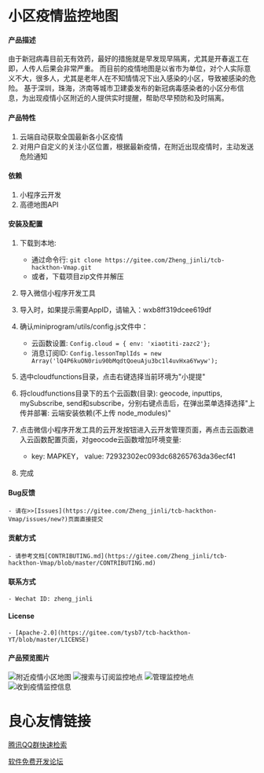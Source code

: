 # 小区疫情监控地图

#### 产品描述

 由于新冠病毒目前无有效药，最好的措施就是早发现早隔离，尤其是开春返工在即，人传人后果会非常严重。
而目前的疫情地图是以省市为单位，对个人实际意义不大，很多人，尤其是老年人在不知情情况下出入感染的小区，导致被感染的危险。
基于深圳，珠海，济南等城市卫建委发布的新冠病毒感染者的小区分布信息，为出现疫情小区附近的人提供实时提醒，帮助尽早预防和及时隔离。


#### 产品特性

1. 云端自动获取全国最新各小区疫情
2. 对用户自定义的关注小区位置，根据最新疫情，在附近出现疫情时，主动发送危险通知

#### 依赖
1. 小程序云开发
2. 高德地图API


#### 安装及配置
1. 下载到本地:
    - 通过命令行: ```git clone https://gitee.com/Zheng_jinli/tcb-hackthon-Vmap.git```
    - 或者，下载项目zip文件并解压

2. 导入微信小程序开发工具
3. 导入时，如果提示需要AppID，请输入：wxb8ff319dcee619df
4. 确认miniprogram/utils/config.js文件中：
    - 云函数设置: ```Config.cloud = { env: 'xiaotiti-zazc2'};```
    - 消息订阅ID: ```Config.lessonTmplIds = new Array('lQ4P6kuON0riu90bMqdtQoeuAju3bc1l4uvHxa6Ywyw');```
6. 选中cloudfunctions目录，点击右键选择当前环境为"小提提"
8. 将cloudfunctions目录下的五个云函数(目录): geocode, inputtips, mySubscribe, send和subscribe，分别右键点击后，在弹出菜单选择选择"上传并部署: 云端安装依赖(不上传 node_modules)"
7. 点击微信小程序开发工具的云开发按钮进入云开发管理页面，再点击云函数进入云函数配置页面，对geocode云函数增加环境变量:
    - key: MAPKEY， value: 72932302ec093dc68265763da36ecf41
8. 完成

#### Bug反馈
    - 请在>>[Issues](https://gitee.com/Zheng_jinli/tcb-hackthon-Vmap/issues/new?)页面直接提交

#### 贡献方式
    - 请参考文档[CONTRIBUTING.md](https://gitee.com/Zheng_jinli/tcb-hackthon-Vmap/blob/master/CONTRIBUTING.md)


#### 联系方式
    - Wechat ID: zheng_jinli

#### License
    - [Apache-2.0](https://gitee.com/tysb7/tcb-hackthon-YT/blob/master/LICENSE)

#### 产品预览图片
![附近疫情小区地图](https://images.gitee.com/uploads/images/2020/0220/084118_a62f2a82_5661443.jpeg "1.jpeg")
![搜索与订阅监控地点](https://images.gitee.com/uploads/images/2020/0220/084159_8445e1ec_5661443.jpeg "2.jpeg")
![管理监控地点](https://images.gitee.com/uploads/images/2020/0220/084215_ef8cae42_5661443.jpeg "3.jpeg")
![收到疫情监控信息](https://images.gitee.com/uploads/images/2020/0220/084231_941e80e3_5661443.jpeg "4.jpeg")


 # 良心友情链接

[腾讯QQ群快速检索](http://u.720life.cn/s/8cf73f7c)

[软件免费开发论坛](http://u.720life.cn/s/bbb01dc0)